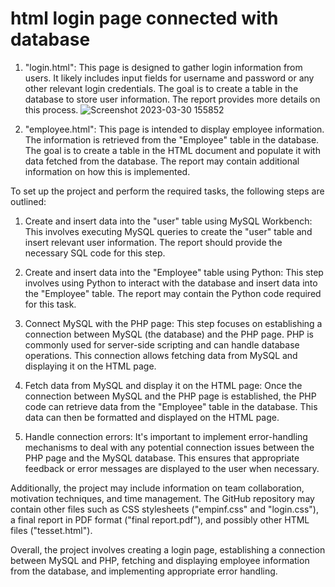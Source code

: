 # html login page connected with database 


1. "login.html": This page is designed to gather login information from users. It likely includes input fields for username and password or any other relevant login credentials. The goal is to create a table in the database to store user information. The report provides more details on this process.
  ![Screenshot 2023-03-30 155852](https://user-images.githubusercontent.com/85491809/228984670-2acf220e-817c-4d23-af6a-19e8b66e15dc.png)


1. "employee.html": This page is intended to display employee information. The information is retrieved from the "Employee" table in the database. The goal is to create a table in the HTML document and populate it with data fetched from the database. The report may contain additional information on how this is implemented.

To set up the project and perform the required tasks, the following steps are outlined:

1. Create and insert data into the "user" table using MySQL Workbench: This involves executing MySQL queries to create the "user" table and insert relevant user information. The report should provide the necessary SQL code for this step.

1. Create and insert data into the "Employee" table using Python: This step involves using Python to interact with the database and insert data into the "Employee" table. The report may contain the Python code required for this task.

1. Connect MySQL with the PHP page: This step focuses on establishing a connection between MySQL (the database) and the PHP page. PHP is commonly used for server-side scripting and can handle database operations. This connection allows fetching data from MySQL and displaying it on the HTML page.

1. Fetch data from MySQL and display it on the HTML page: Once the connection between MySQL and the PHP page is established, the PHP code can retrieve data from the "Employee" table in the database. This data can then be formatted and displayed on the HTML page.

1. Handle connection errors: It's important to implement error-handling mechanisms to deal with any potential connection issues between the PHP page and the MySQL database. This ensures that appropriate feedback or error messages are displayed to the user when necessary.

Additionally, the project may include information on team collaboration, motivation techniques, and time management. The GitHub repository may contain other files such as CSS stylesheets ("empinf.css" and "login.css"), a final report in PDF format ("final report.pdf"), and possibly other HTML files ("tesset.html").

Overall, the project involves creating a login page, establishing a connection between MySQL and PHP, fetching and displaying employee information from the database, and implementing appropriate error handling.
